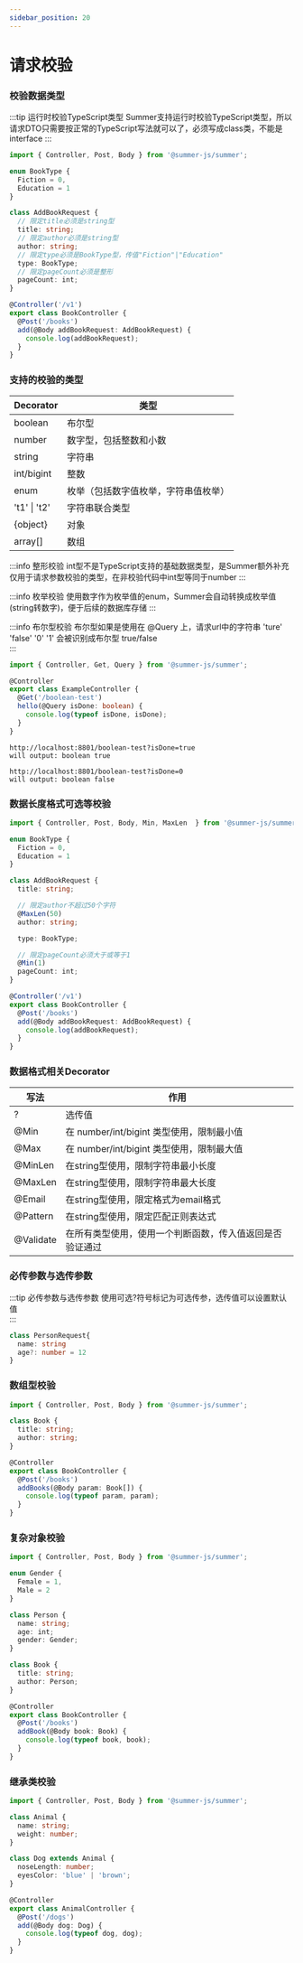 ```yaml
---
sidebar_position: 20
---
```


# 请求校验

### 校验数据类型
:::tip 运行时校验TypeScript类型
Summer支持运行时校验TypeScript类型，所以请求DTO只需要按正常的TypeScript写法就可以了，必须写成class类，不能是interface
:::

```ts
import { Controller, Post, Body } from '@summer-js/summer';

enum BookType {
  Fiction = 0,
  Education = 1
}

class AddBookRequest {
  // 限定title必须是string型
  title: string;
  // 限定author必须是string型
  author: string;
  // 限定type必须是BookType型，传值"Fiction"|"Education"
  type: BookType;
  // 限定pageCount必须是整形
  pageCount: int;
}

@Controller('/v1')
export class BookController {
  @Post('/books')
  add(@Body addBookRequest: AddBookRequest) {
    console.log(addBookRequest);
  }
}
```

### 支持的校验的类型
|  Decorator   | 类型  |
|  ----  | ----  |
| boolean | 布尔型 |
| number | 数字型，包括整数和小数 |
| string | 字符串 |
| int/bigint | 整数 |
| enum | 枚举（包括数字值枚举，字符串值枚举） |
| 't1' \| 't2' | 字符串联合类型 |
| {object} | 对象 |
| array[] | 数组 |



:::info 整形校验
int型不是TypeScript支持的基础数据类型，是Summer额外补充仅用于请求参数校验的类型，在非校验代码中int型等同于number
:::

:::info 枚举校验
使用数字作为枚举值的enum，Summer会自动转换成枚举值(string转数字)，便于后续的数据库存储
:::

:::info 布尔型校验
布尔型如果是使用在 @Query 上，请求url中的字符串 'ture' 'false' '0' '1' 会被识别成布尔型 true/false<br/>
:::

```ts
import { Controller, Get, Query } from '@summer-js/summer';

@Controller
export class ExampleController {
  @Get('/boolean-test')
  hello(@Query isDone: boolean) {
    console.log(typeof isDone, isDone);
  }
}
```

```
http://localhost:8801/boolean-test?isDone=true
will output: boolean true
```

```
http://localhost:8801/boolean-test?isDone=0
will output: boolean false
```


### 数据长度格式可选等校验

```ts
import { Controller, Post, Body, Min, MaxLen  } from '@summer-js/summer';

enum BookType {
  Fiction = 0,
  Education = 1
}

class AddBookRequest { 
  title: string;

  // 限定author不超过50个字符
  @MaxLen(50)
  author: string;

  type: BookType;

  // 限定pageCount必须大于或等于1
  @Min(1)
  pageCount: int;
}

@Controller('/v1')
export class BookController {
  @Post('/books')
  add(@Body addBookRequest: AddBookRequest) {
    console.log(addBookRequest);
  }
}
```

### 数据格式相关Decorator
|  写法   | 作用  |
|  ----  | ----  |
| ? | 选传值 |
| @Min  | 在 number/int/bigint 类型使用，限制最小值 |
| @Max  | 在 number/int/bigint 类型使用，限制最大值 |
| @MinLen  | 在string型使用，限制字符串最小长度 |
| @MaxLen  | 在string型使用，限制字符串最大长度 |
| @Email  | 在string型使用，限定格式为email格式 |
| @Pattern  | 在string型使用，限定匹配正则表达式 |
| @Validate  | 在所有类型使用，使用一个判断函数，传入值返回是否验证通过 |

### 必传参数与选传参数

:::tip 必传参数与选传参数
使用可选?符号标记为可选传参，选传值可以设置默认值<br/>
:::

```ts
class PersonRequest{
  name: string
  age?: number = 12
}
```


### 数组型校验

```ts
import { Controller, Post, Body } from '@summer-js/summer';

class Book {
  title: string;
  author: string;
}

@Controller
export class BookController {
  @Post('/books')
  addBooks(@Body param: Book[]) {
    console.log(typeof param, param);
  }
}
```

### 复杂对象校验

```ts
import { Controller, Post, Body } from '@summer-js/summer';

enum Gender {
  Female = 1,
  Male = 2
}

class Person {
  name: string;
  age: int;
  gender: Gender;
}

class Book {
  title: string;
  author: Person;
}

@Controller
export class BookController {
  @Post('/books')
  addBook(@Body book: Book) {
    console.log(typeof book, book);
  }
}
```

### 继承类校验

```ts
import { Controller, Post, Body } from '@summer-js/summer';

class Animal {
  name: string;
  weight: number;
}

class Dog extends Animal {
  noseLength: number;
  eyesColor: 'blue' | 'brown';
}

@Controller
export class AnimalController {
  @Post('/dogs')
  add(@Body dog: Dog) {
    console.log(typeof dog, dog);
  }
}
```
